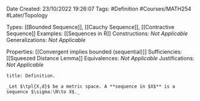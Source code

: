 <div class="topSpace"></div>

Date Created: 23/10/2022 19:26:07
Tags: #Definition #Courses/MATH254 #Later/Topology

Types: [[Bounded Sequence]], [[Cauchy Sequence]], [[Contractive Sequence]]
Examples: [[Sequences in R]]
Constructions: _Not Applicable_
Generalizations: _Not Applicable_

Properties: [[Convergent implies bounded (sequential)]]
Sufficiencies: [[Squeezed Distance Lemma]]
Equivalences: _Not Applicable_
Justifications: _Not Applicable_

``` ad-Definition
title: Definition.

_Let $\tpl{X,d}$ be a metric space. A **sequence in $X$** is a sequence $\sigma:\N\to X$._

```
